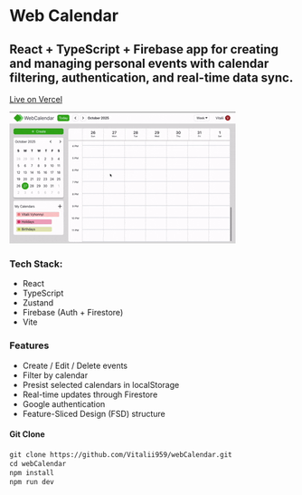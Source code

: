 # Web Calendar

## React + TypeScript + Firebase app for creating and managing personal events with calendar filtering, authentication, and real-time data sync.

[Live on Vercel](web-calendar-xi.vercel.app)

![Web Calendar Demo](./public/assets/webCalendar.demo.gif) 

### Tech Stack:                                
- React
- TypeScript
- Zustand
- Firebase (Auth + Firestore)
- Vite

### Features
- Create / Edit / Delete events
- Filter by calendar
- Presist selected calendars in localStorage
- Real-time updates through Firestore
- Google authentication
- Feature-Sliced Design (FSD) structure

#### Git Clone
```
git clone https://github.com/Vitalii959/webCalendar.git
cd webCalendar
npm install
npm run dev
```
